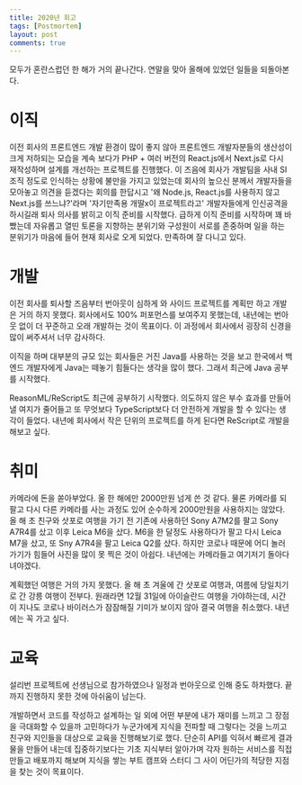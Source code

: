 ```yaml
---
title: 2020년 회고
tags: [Postmortem]
layout: post
comments: true
---
```


모두가 혼란스럽던 한 해가 거의 끝나간다. 연말을 맞아 올해에 있었던 일들을 되돌아본다.

# 이직

이전 회사의 프론트엔드 개발 환경이 많이 좋지 않아 프론트엔드 개발자분들의 생산성이 크게 저하되는 모습을 계속 보다가 PHP + 여러 버전의 React.js에서 Next.js로 다시 재작성하며 설계를 개선하는 프로젝트를 진행했다. 이 즈음에 회사가 개발팀을 사내 SI 조직 정도로 인식하는 상황에 불만을 가지고 있었는데 회사의 높으신 분께서 개발자들을 모아놓고 의견을 듣겠다는 회의를 한답시고 '왜 Node.js, React.js를 사용하지 않고 Next.js를 쓰느냐?'라며 '자기만족용 개딸x이 프로젝트라고' 개발자들에게 인신공격을 하시길래 퇴사 의사를 밝히고 이직 준비를 시작했다. 급하게 이직 준비를 시작하며 꽤 바빴는데 자유롭고 열띤 토론을 지향하는 분위기와 구성원이 서로를 존중하며 일을 하는 분위기가 마음에 들어 현재 회사로 오게 되었다. 만족하며 잘 다니고 있다.

# 개발

이전 회사를 퇴사할 즈음부터 번아웃이 심하게 와 사이드 프로젝트를 계획만 하고 개발은 거의 하지 못했다. 회사에서도 100% 퍼포먼스를 보여주지 못했는데, 내년에는 번아웃 없이 더 꾸준하고 오래 개발하는 것이 목표이다. 이 과정에서 회사에서 굉장히 신경을 많이 써주셔서 너무 감사하다.

이직을 하며 대부분의 규모 있는 회사들은 거진 Java를 사용하는 것을 보고 한국에서 백엔드 개발자에게 Java는 떼놓기 힘들다는 생각을 많이 했다. 그래서 최근에 Java 공부를 시작했다.

ReasonML/ReScript도 최근에 공부하기 시작했다. 의도하지 않은 부수 효과를 만들어낼 여지가 줄어들고 또 무엇보다 TypeScript보다 더 안전하게 개발을 할 수 있다는 생각이 들었다. 내년에 회사에서 작은 단위의 프로젝트를 하게 된다면 ReScript로 개발을 해보고 싶다.

# 취미

카메라에 돈을 쏟아부었다. 올 한 해에만 2000만원 넘게 쓴 것 같다. 물론 카메라를 되팔고 다시 다른 카메라를 사는 과정도 있어 순수하게 2000만원을 사용하지는 않았다.  올 해 초 친구와 삿포로 여행을 가기 전 기존에 사용하던 Sony A7M2를 팔고 Sony A7R4를 샀고 이후 Leica M6을 샀다. M6을 한 달정도 사용하다가 팔고 다시 Leica M7을 샀고, 또 Sny A7R4을 팔고 Leica Q2를 샀다. 하지만 코로나 때문에 어디 놀러가기가 힘들어 사진을 많이 못 찍은 것이 아쉽다. 내년에는 카메라들고 여기저기 돌아다녀야겠다.

계획했던 여행은 거의 가지 못했다. 올 해 초 겨울에 간 삿포로 여행과, 여름에 당일치기로 간 강릉 여행이 전부다. 원래라면 12월 31일에 아이슬란드 여행을 가야하는데, 시간이 지나도 코로나 바이러스가 잠잠해질 기미가 보이지 않아 결국 여행을 취소했다. 내년에는 꼭 가고 싶다.

# 교육

설리번 프로젝트에 선생님으로 참가하였으나 일정과 번아웃으로 인해 중도 하차했다. 끝까지 진행하지 못한 것에 아쉬움이 남는다.

개발하면서 코드를 작성하고 설계하는 일 외에 어떤 부분에 내가 재미를 느끼고 그 장점을 극대화할 수 있을까 고민하다가 누군가에게 지식을 전파할 때 그렇다는 것을 느끼고 친구와 지인들을 대상으로 교육을 진행해보기로 했다. 단순히 API를 익혀서 빠르게 결과물을 만들어 내는데 집중하기보다는 기초 지식부터 알아가며 각자 원하는 서비스를 직접 만들고 배포까지 해보며 지식을 쌓는 부트 캠프와 스터디 그 사이 어딘가의 적당한 지점을 찾는 것이 목표이다.
